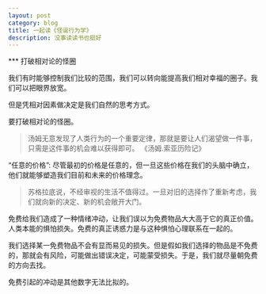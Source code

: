 ```yaml
---
layout: post
category: blog
title: 一起读《怪诞行为学》
description: 没事读读书也挺好
---
```


*** 打破相对论的怪圈

我们有时能够控制我们比较的范围，我们可以转向能提高我们相对幸福的圈子。我们可以把眼界放宽。

但是凭相对因素做决定是我们自然的思考方式。

要打破相对论的怪圈。

> 汤姆无意发现了人类行为的一个重要定律，那就是要让人们渴望做一件事，只需是这件事的机会难以获得即可。
> 《汤姆.索亚历险记》

“任意的价格”: 尽管最初的价格是任意的，但一旦这些价格在我们的头脑中确立，他们就能够塑造我们目前和未来的价格理念。

> 苏格拉底说，不经审视的生活不值得过。一旦对旧的选择作了重新考虑，我们就向新的决定、新的机会敞开大门。

免费给我们造成了一种情绪冲动，让我们误以为免费物品大大高于它的真正价值。人类本能的惧怕损失。免费的真正诱惑力是与这种惧怕心理联系在一起的。

我们选择某一免费物品不会有显而易见的损失。但是假如我们选择的物品是不免费的，那就会有风险，可能做出错误决定，可能蒙受损失。于是，我们就尽量朝免费的方向去找。

免费引起的冲动是其他数字无法比拟的。

